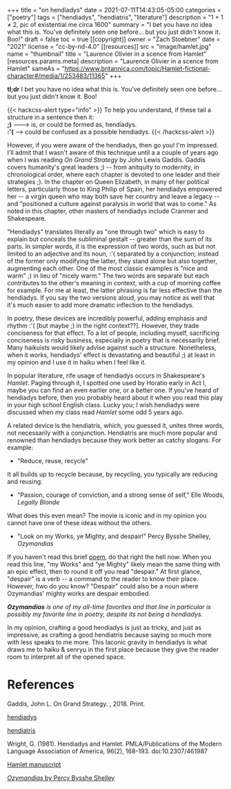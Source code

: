 +++
title = "on hendiadys"
date = 2021-07-11T14:43:05-05:00
categories = ["poetry"]
tags = ["hendiadys", "hendiatris", "literature"]
description = "1 + 1 ≠ 2, pic of existential me circa 1600"
summary = "I bet you have no idea what this is. You've definitely seen one before... but you just didn't know it. Boo!"
draft = false
toc = true
[[copyright]]
  owner = "Zach Stoebner"
  date = "2021"
  license = "cc-by-nd-4.0"
[[resources]]
  src = "image/hamlet.jpg"
  name = "thumbnail"
  title = "Laurence Olivier in a scence from Hamlet"
  [resources.params.meta]
    description = "Laurence Olivier in a scence from Hamlet"
    sameAs = "https://www.britannica.com/topic/Hamlet-fictional-character#/media/1/253483/11365"
+++

**tl;dr** I bet you have no idea what this is. You've definitely seen one before... but you just didn't know it. Boo!

{{< hackcss-alert type="info" >}}
To help you understand, if these tail a structure in a sentence then it: <br>
<strong>;)</strong> ---> is, or could be formed as, hendiadys. <br>
<strong>:'(</strong> --> could be confused as a possible hendiadys.
{{< /hackcss-alert >}}

However, if you were aware of the hendiadys, then go you! I'm impressed. I'll admit that I wasn't aware of this technique until a a couple of years ago when I was reading <i>On Grand Strategy</i> by John Lewis Gaddis. Gaddis covers humanity's great leaders ;) -- from anitquity to modernity, in chronological order, where each chapter is devoted to one leader and their strategies ;). In the chapter on Queen Elizabeth, in many of her political letters, particularly those to King Philip of Spain, her hendiadys empowered her -- a virgin queen who may both save her country and leave a legacy -- and "positioned a culture against paralysis in world that was to come." As noted in this chapter, other masters of hendiadys include Cranmer and Shakespeare.

"Hendiadys" translates literally as "one through two" which is easy to explain but conceals the subliminal gestalt -- greater than the sum of its parts. In simpler words, it is the expression of two words, such as but not limited to an adjective and its noun, :'( separated by a conjunction; instead of the former only modifying the latter, they stand alone but also together, augmenting each other. One of the most classic examples is "nice and warm" ;) in lieu of "nicely warm." The two words are separate but each contributes to the other's meaning in context, with a cup of morning coffee for example. For me at least, the latter phrasing is far less effective than the hendiadys. If you say the two versions aloud, you may notice as well that it's much easier to add more dramatic inflection to the hendiadys.

In poetry, these devices are incredibly powerful, adding emphasis and rhythm :'( [but maybe ;) in the right context??]. However, they trade conciseness for that effect. To a lot of people, including myself, sacrificing conciseness is risky business, especially in poetry that is necessarily brief. Many haikuists would likely advise against such a structure. Nonetheless, when it works, hendiadys' effect is devastating and beautiful ;) at least in my opinion and I use it in haiku when I feel like it.

In popular literature, rife usage of hendiadys occurs in Shakespeare's <i>Hamlet</i>. Paging through it, I spotted one used by Horatio early in Act I, maybe you can find an even earlier one, or a better one. If you've heard of hendiadys before, then you probably heard about it when you read this play in your high school English class. Lucky you; I wish hendiadys were discussed when my class read <i>Hamlet</i> some odd 5 years ago.  

A related device is the hendiatris, which, you guessed it, unites three words, not necessarily with a conjunction. Hendiatris are much more popular and renowned than hendiadys because they work better as catchy slogans. For example: 

- "Reduce, reuse, recycle"

It all builds up to recycle because, by recycling, you typically are reducing and reusing. 

- "Passion, courage of conviction, and a strong sense of self," Elle Woods, <i>Legally Blonde</i> 

What does this even mean? The movie is iconic and in my opinion you cannot have one of these ideas without the others. 

- "Look on my Works, ye Mighty, and despair!" Percy Bysshe Shelley, <i>Ozymandias</i>

If you haven't read this brief [poem](https://www.poetryfoundation.org/poems/46565/ozymandias), do that right the hell now. When you read this line, "my Works" and "ye Mighty" likely mean the same thing with an epic effect, then to round it off you read "despair." At first glance, "despair" is a verb -- a command to the reader to know their place. However, hwo do you know? "Despair" could also be a noun where Ozymandias' mighty works are despair embodied. 

<i>
<b>Ozymandias</b> is one of my all-time favorites and that line in particular is possibly my favorite line in poetry, despite its not being a hendiadys. 
</i>

In my opinion, crafting a good hendiadys is just as tricky, and just as impressive, as crafting a good hendiatris because saying so much more with less speaks to me more. This laconic gravity in hendiadys is what draws me to haiku & senryu in the first place because they give the reader room to interpret all of the opened space. 

# References
Gaddis, John L. On Grand Strategy. , 2018. Print.

[hendiadys](https://en.wikipedia.org/wiki/Hendiadys)

[hendiatris](https://en.wikipedia.org/wiki/Hendiatris)

Wright, G. (1981). Hendiadys and Hamlet. PMLA/Publications of the Modern Language Association of America, 96(2), 168-193. doi:10.2307/461987

[Hamlet manuscript](http://shakespeare.mit.edu/hamlet/full.html)

[<i>Ozymandias</i> by Percy Bysshe Shelley](https://www.poetryfoundation.org/poems/46565/ozymandias)
